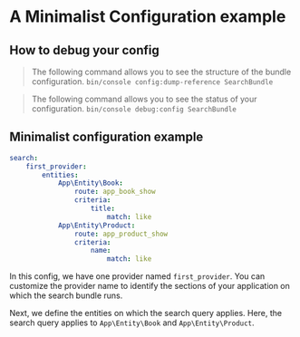 # A Minimalist Configuration example

## How to debug your config

> The following command allows you to see the structure of the bundle configuration.
    ```
    bin/console config:dump-reference SearchBundle
    ```

> The following command allows you to see the status of your configuration.
    ```
    bin/console debug:config SearchBundle
    ```

## Minimalist configuration example

```yaml
search:
    first_provider:
        entities: 
            App\Entity\Book:
                route: app_book_show
                criteria:
                    title:
                        match: like
            App\Entity\Product:
                route: app_product_show
                criteria:
                    name:
                        match: like
```

In this config, we have one provider named `first_provider`. You can customize the provider name to identify the sections of your application on which the search bundle runs.

Next, we define the entities on which the search query applies.
Here, the search query applies to `App\Entity\Book` and `App\Entity\Product`.
